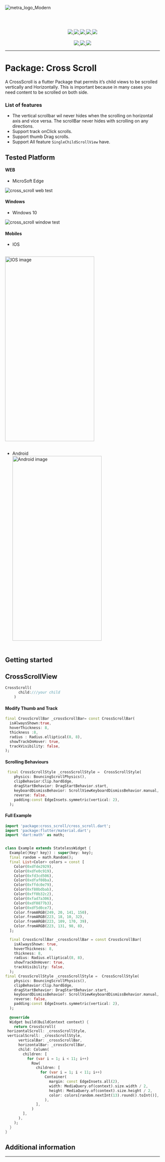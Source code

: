 ![metra_logo_Modern](https://user-images.githubusercontent.com/73336909/149669809-2b0052ef-91ba-4ee7-af22-7e2d78ddd380.png)


<br /><br /><p align=center>
<a href="https://opensource.org/licenses/MIT">
<img src="https://badges.gitter.im/METRA-IT/community.svg">
</a>
<a href="https://github.com/Mehrankhan-METRA-RGB/cross_scroll/actions">
<img src="https://img.shields.io/badge/License-MIT-yellow.svg">
</a>
<a href="https://github.com/Mehrankhan-METRA-RGB/cross_scroll/actions">
<img src="https://github.com/EdsonBueno/infinite_scroll_pagination/workflows/build/badge.svg">
</a>
<a href="https://github.com/Mehrankhan-METRA-RGB/cross_scroll">
<img src="https://img.shields.io/badge/platform-flutter-ff69b4.svg" >
</a><a href="https://github.com/Mehrankhan-METRA-RGB/cross_scroll">
<img src="https://img.shields.io/static/v1.svg?label=Pub&message=0.0.2&color=blue" >
</a>
<br /><br />
<a href="https://www.linkedin.com/in/mehran-ullah-742035153/">
<img src="https://img.shields.io/badge/LinkedIn-0077B5?style=for-the-badge&logo=linkedin&logoColor=white" >
</a>
<a href="#">
<img src="https://img.shields.io/badge/WhatsApp-25D366?style=for-the-badge&logo=whatsapp&logoColor=white" >
</a>
<a href="https://mailto:m.jan9396@gmail.com">
<img src="https://img.shields.io/badge/Gmail-D14836?style=for-the-badge&logo=gmail&logoColor=white" >
</a></p>


---


# Package: Cross Scroll
A CrossScroll is a flutter Package that permits it’s child views to be scrolled vertically and Horizontally. This is important because in many cases you need content to be scrolled on both side.




### List of features
- The vertical scrollbar wil never  hides when the scrolling on horizontal axis and vice versa. The scrollBar never hides with scrolling on any directions.
- Support track onClick scrolls.
- Support thumb Drag scrolls.
- Support All feature `SingleChildScrollView` have.







## Tested Platform

#### WEB
- MicroSoft Edge

![cross_scroll web test](https://user-images.githubusercontent.com/73336909/149651423-d1dc936f-cfc0-4581-bb79-19e1fc4ec533.gif)




















#### Windows
- Windows 10

![cross_scroll window test](https://user-images.githubusercontent.com/73336909/149651492-2ce542a7-7343-4651-81b1-d3eccf3f9bda.gif)





#### Mobiles
- IOS 

<br />
<img src="https://user-images.githubusercontent.com/73336909/152481771-df6529d9-b843-42b2-bafb-178e948f1941.gif" alt="IOS image" height="600" width="290">
<br /><br />

- Android
  <br />
  <img src="https://user-images.githubusercontent.com/73336909/152482303-1792aa66-d365-46aa-b414-e22a5ccd1754.gif" alt="Android image" height="600" width="290">
  <br /><br />










## Getting started



## CrossScrollView
```dart
CrossScroll(
      child:///your child 
    )

```




#### Modify Thumb and Track
```dart
final CrossScrollBar _crossScrollBar= const CrossScrollBar(
  isAlwaysShown:true,
  hoverThickness: 8,
  thickness :8,
  radius : Radius.elliptical(8, 8),
  showTrackOnHover: true,
  trackVisibility: false,
);
```












#### Scrolling Behaviours
```dart
 final CrossScrollStyle _crossScrollStyle =  CrossScrollStyle(
    physics: BouncingScrollPhysics(),
    clipBehavior:Clip.hardEdge,
    dragStartBehavior: DragStartBehavior.start,
    keyboardDismissBehavior: ScrollViewKeyboardDismissBehavior.manual,
    reverse: false,
    padding:const EdgeInsets.symmetric(vertical: 2),
  );

```
#### Full Example
```dart
import 'package:cross_scroll/cross_scroll.dart';
import 'package:flutter/material.dart';
import 'dart:math' as math;


class Example extends StatelessWidget {
  Example({Key? key}) : super(key: key);
  final random = math.Random();
  final List<Color> colors = const [
    Color(0xdfde2929),
    Color(0xdfe0c919),
    Color(0xfd3cd506),
    Color(0xdfaf08ba),
    Color(0xffdc0e79),
    Color(0xf80bdbab),
    Color(0xff0b32c2),
    Color(0xfad7a306),
    Color(0xdf0877b3),
    Color(0xdf5d0ce7),
    Color.fromARGB(249, 20, 141, 150),
    Color.fromARGB(223, 18, 10, 32),
    Color.fromARGB(223, 109, 170, 39),
    Color.fromARGB(223, 131, 98, 8),
  ];

  final CrossScrollBar _crossScrollBar = const CrossScrollBar(
    isAlwaysShown: true,
    hoverThickness: 8,
    thickness: 8,
    radius: Radius.elliptical(8, 8),
    showTrackOnHover: true,
    trackVisibility: false,
  );
final CrossScrollStyle _crossScrollStyle =  CrossScrollStyle(
    physics: BouncingScrollPhysics(),
    clipBehavior:Clip.hardEdge,
    dragStartBehavior: DragStartBehavior.start,
    keyboardDismissBehavior: ScrollViewKeyboardDismissBehavior.manual,
    reverse: false,
    padding:const EdgeInsets.symmetric(vertical: 2),
  );
 
  @override
  Widget build(BuildContext context) {
    return CrossScroll(
 horizontalScroll: _crossScrollStyle,
 verticalScroll: _crossScrollStyle,
      verticalBar: _crossScrollBar,
      horizontalBar: _crossScrollBar,
      child: Column(
        children: [
          for (var i = 1; i < 11; i++)
            Row(
              children: [
                for (var i = 1; i < 11; i++)
                  Container(
                    margin: const EdgeInsets.all(2),
                    width: MediaQuery.of(context).size.width / 2,
                    height: MediaQuery.of(context).size.height / 2,
                    color: colors[random.nextInt(13).round().toInt()],
                  ),
              ],
            )
        ],
      ),
    );
  }
}
```



## Additional information

---